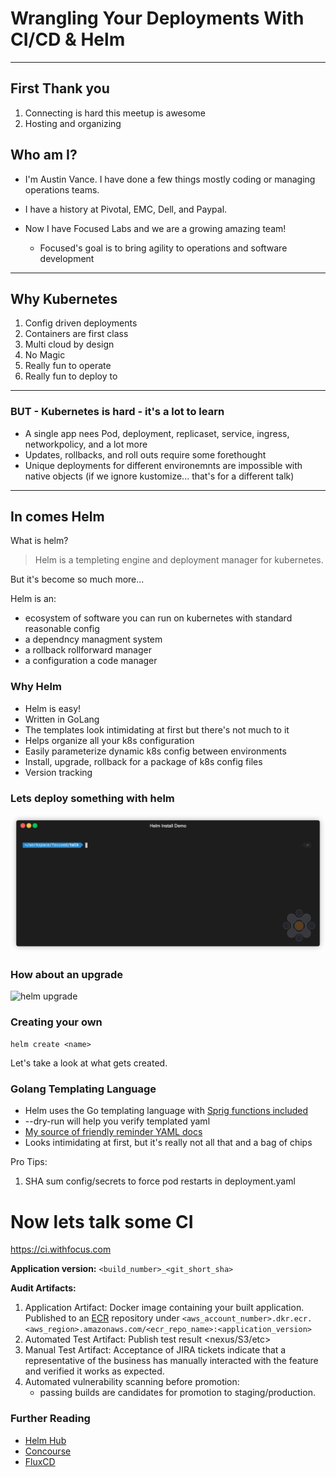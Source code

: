 # Wrangling Your Deployments With CI/CD & Helm

---

## First Thank you
1. Connecting is hard this meetup is awesome
1. Hosting and organizing


## Who am I?

* I'm Austin Vance. I have done a few things mostly coding or
managing operations teams. 

* I have a history at Pivotal, EMC, Dell, 
and Paypal.

* Now I have Focused Labs and we are a growing amazing team!
  * Focused's goal is to bring agility to operations and software development

---

## Why Kubernetes

1. Config driven deployments
1. Containers are first class
1. Multi cloud by design
1. No Magic
1. Really fun to operate
1. Really fun to deploy to

---

### BUT - Kubernetes is hard - it's a lot to learn

* A single app nees Pod, deployment, replicaset, service, ingress, networkpolicy, and a lot more
* Updates, rollbacks, and roll outs require some forethought
* Unique deployments for different environemnts are impossible with native objects (if we ignore kustomize... that's for a different talk)

---

## In comes Helm

What is helm?

> Helm is a templeting engine and deployment manager for kubernetes.

But it's become so much more... 

Helm is an:
- ecosystem of software you can run on kubernetes with standard reasonable config
- a dependncy managment system
- a rollback rollforward manager
- a configuration a code manager

### Why Helm

* Helm is easy!
* Written in GoLang
* The templates look intimidating at first but there's not much to it
* Helps organize all your k8s configuration
* Easily parameterize dynamic k8s config between environments
* Install, upgrade, rollback for a package of k8s config files
* Version tracking

### Lets deploy something with helm

![helm deploy](https://github.com/focused-labs/helm-intro/blob/master/helm-install.gif?raw=true)


### How about an upgrade

![helm upgrade](https://github.com/focused-labs/helm-intro/blob/master/helm-upgrade.gif?raw=true)

### Creating your own
`helm create <name>`

Let's take a look at what gets created.

### Golang Templating Language
* Helm uses the Go templating language with [Sprig functions included](http://masterminds.github.io/sprig/)
* --dry-run will help you verify templated yaml
* [My source of friendly reminder YAML docs](https://learnxinyminutes.com/docs/yaml/)
* Looks intimidating at first, but it's really not all that and a bag of chips

Pro Tips:
1. SHA sum config/secrets to force pod restarts in deployment.yaml

# Now lets talk some CI

https://ci.withfocus.com

**Application version:** `<build_number>_<git_short_sha>`

**Audit Artifacts:**
1. Application Artifact: Docker image containing your built application. Published to an [ECR](https://aws.amazon.com/ecr/) repository under `<aws_account_number>.dkr.ecr.<aws_region>.amazonaws.com/<ecr_repo_name>:<application_version>`
1. Automated Test Artifact: Publish test result <nexus/S3/etc>
1. Manual Test Artifact: Acceptance of JIRA tickets indicate that a representative of the business has manually interacted with the feature and verified it works as expected.
1. Automated vulnerability scanning before promotion: 
    * passing builds are candidates for promotion to staging/production.

### Further Reading
* [Helm Hub](https://hub.helm.sh/)
* [Concourse](https://concourse-ci.org/)
* [FluxCD](https://https://fluxcd.io/)

